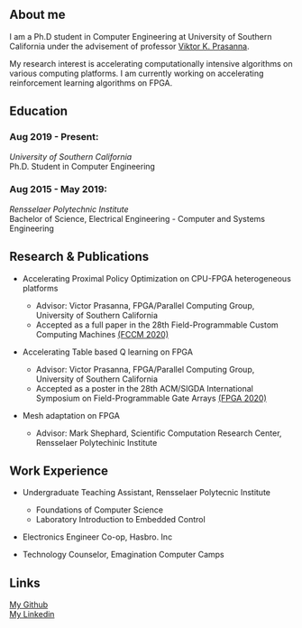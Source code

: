 ## About me

I am a Ph.D student in Computer Engineering at University of Southern California under the advisement of professor [Viktor K. Prasanna](https://sites.usc.edu/prasanna/). 

My research interest is accelerating computationally intensive algorithms on various computing platforms. I am currently working on accelerating reinforcement learning algorithms on FPGA.



## Education

### Aug 2019 - Present:
*University of Southern California* <br/>
Ph.D. Student in Computer Engineering 


### Aug 2015 - May 2019:
*Rensselaer Polytechnic Institute* <br/>
Bachelor of Science, Electrical Engineering - Computer and Systems Engineering 


## Research & Publications
* Accelerating Proximal Policy Optimization on CPU-FPGA heterogeneous platforms
  * Advisor: Victor Prasanna, FPGA/Parallel Computing Group, University of Southern California
  * Accepted as a full paper in the 28th Field-Programmable Custom Computing Machines [(FCCM 2020)](https://www.fccm.org/home/program/)

* Accelerating Table based Q learning on FPGA
  * Advisor: Victor Prasanna, FPGA/Parallel Computing Group, University of Southern California
  * Accepted as a poster in the 28th ACM/SIGDA International Symposium on Field-Programmable Gate Arrays [(FPGA 2020)](http://isfpga.org/program.html)

* Mesh adaptation on FPGA
  * Advisor: Mark Shephard, Scientific Computation Research Center, Rensselaer Polytechinic Institute
  

## Work Experience

* Undergraduate Teaching Assistant, Rensselaer Polytecnic Institute
  * Foundations of Computer Science
  * Laboratory Introduction to Embedded Control

* Electronics Engineer Co-op, Hasbro. Inc

* Technology Counselor, Emagination Computer Camps


## Links
[My Github](https://github.com/CatherineMeng)<br/>
[My Linkedin](https://www.linkedin.com/in/yuan-meng-682414137/)
